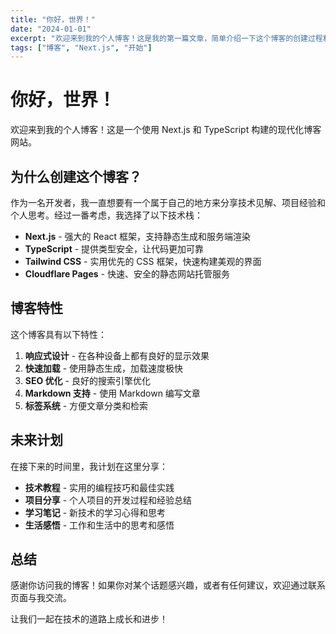 ```yaml
---
title: "你好，世界！"
date: "2024-01-01"
excerpt: "欢迎来到我的个人博客！这是我的第一篇文章，简单介绍一下这个博客的创建过程和未来的计划。"
tags: ["博客", "Next.js", "开始"]
---
```


# 你好，世界！

欢迎来到我的个人博客！这是一个使用 Next.js 和 TypeScript 构建的现代化博客网站。

## 为什么创建这个博客？

作为一名开发者，我一直想要有一个属于自己的地方来分享技术见解、项目经验和个人思考。经过一番考虑，我选择了以下技术栈：

- **Next.js** - 强大的 React 框架，支持静态生成和服务端渲染
- **TypeScript** - 提供类型安全，让代码更加可靠
- **Tailwind CSS** - 实用优先的 CSS 框架，快速构建美观的界面
- **Cloudflare Pages** - 快速、安全的静态网站托管服务

## 博客特性

这个博客具有以下特性：

1. **响应式设计** - 在各种设备上都有良好的显示效果
2. **快速加载** - 使用静态生成，加载速度极快
3. **SEO 优化** - 良好的搜索引擎优化
4. **Markdown 支持** - 使用 Markdown 编写文章
5. **标签系统** - 方便文章分类和检索

## 未来计划

在接下来的时间里，我计划在这里分享：

- **技术教程** - 实用的编程技巧和最佳实践
- **项目分享** - 个人项目的开发过程和经验总结
- **学习笔记** - 新技术的学习心得和思考
- **生活感悟** - 工作和生活中的思考和感悟

## 总结

感谢你访问我的博客！如果你对某个话题感兴趣，或者有任何建议，欢迎通过联系页面与我交流。

让我们一起在技术的道路上成长和进步！ 